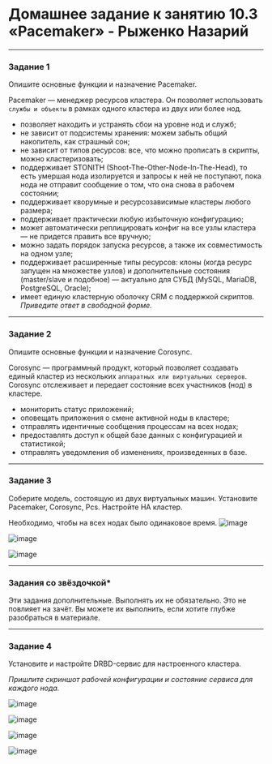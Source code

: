 # Домашнее задание к занятию 10.3 «Pacemaker» - Рыженко Назарий

---

### Задание 1

Опишите основные функции и назначение Pacemaker.

Pacemaker — менеджер ресурсов кластера. Он позволяет использовать `службы и объекты` в рамках одного кластера из двух или более нод.

* позволяет находить и устранять сбои на уровне нод и служб;
* не зависит от подсистемы хранения: можем забыть общий накопитель, как страшный сон;
* не зависит от типов ресурсов: все, что можно прописать в скрипты, можно кластеризовать;
* поддерживает STONITH (Shoot-The-Other-Node-In-The-Head), то есть умершая нода изолируется и запросы к ней не поступают, пока нода не отправит сообщение о том, что она снова в рабочем состоянии;
* поддерживает кворумные и ресурсозависимые кластеры любого размера;
* поддерживает практически любую избыточную конфигурацию;
* может автоматически реплицировать конфиг на все узлы кластера — не придется править все вручную;
* можно задать порядок запуска ресурсов, а также их совместимость на одном узле;
* поддерживает расширенные типы ресурсов: клоны (когда ресурс запущен на множестве узлов) и дополнительные состояния (master/slave и подобное) — актуально для СУБД (MySQL, MariaDB, PostgreSQL, Oracle);
* имеет единую кластерную оболочку CRM с поддержкой скриптов.
*Приведите ответ в свободной форме.*

---

### Задание 2

Опишите основные функции и назначение Corosync.

Corosync — программный продукт, который позволяет создавать единый кластер из нескольких `аппаратных или виртуальных серверов`. Corosync отслеживает и передает состояние всех участников (нод) в кластере.

* мониторить статус приложений;
* оповещать приложения о смене активной ноды в кластере;
* отправлять идентичные сообщения процессам на всех нодах;
* предоставлять доступ к общей базе данных с конфигурацией и статистикой;
* отправлять уведомления об изменениях, произведенных в базе.

---

### Задание 3

Соберите модель, состоящую из двух виртуальных машин. Установите Pacemaker, Corosync, Pcs. Настройте HA кластер.

Необходимо, чтобы на всех нодах было одинаковое время.
![image](https://user-images.githubusercontent.com/106932460/218745295-a089fc83-03f4-43e9-9a47-1f7e3d7adad3.png)

![image](https://user-images.githubusercontent.com/106932460/218766575-ed6970c0-3c59-4bb3-b88b-faa175483e18.png)

![image](https://user-images.githubusercontent.com/106932460/218767513-f8f0d21c-02b8-4e54-8623-b7c90c3689c0.png)

---

### Задания со звёздочкой*
Эти задания дополнительные. Выполнять их не обязательно. Это не повлияет на зачёт. Вы можете их выполнить, если хотите глубже разобраться в материале.
 
---

### Задание 4

Установите и настройте DRBD-сервис для настроенного кластера.

*Пришлите скриншот рабочей конфигурации и состояние сервиса для каждого нода.*

![image](https://user-images.githubusercontent.com/106932460/218838363-6517d9dc-07b5-4609-91f6-6d8e025a3498.png)

![image](https://user-images.githubusercontent.com/106932460/219014041-95752bc9-c99c-4e68-a296-bcdc1fde1439.png)

![image](https://user-images.githubusercontent.com/106932460/219015145-791b9b38-e4a0-4b38-9cdb-614cb6a92bf2.png)

![image](https://user-images.githubusercontent.com/106932460/219015365-626036f3-e651-4adb-92a3-3c2f04a6cf80.png)
